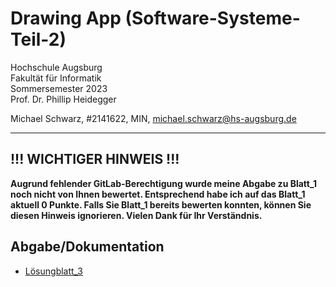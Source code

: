 # Drawing App (Software-Systeme-Teil-2)

Hochschule Augsburg \
Fakultät für Informatik \
Sommersemester 2023 \
Prof. Dr. Phillip Heidegger

Michael Schwarz, #2141622, MIN, <michael.schwarz@hs-augsburg.de>

---

## !!! WICHTIGER HINWEIS !!!

**Augrund fehlender GitLab-Berechtigung wurde meine Abgabe zu Blatt_1 noch nicht von Ihnen bewertet. Entsprechend habe ich auf das Blatt_1 aktuell 0 Punkte. Falls Sie Blatt_1 bereits bewerten konnten, können Sie diesen Hinweis ignorieren. Vielen Dank für Ihr Verständnis.**

## Abgabe/Dokumentation

- [Lösungblatt_3](./blatt3_loesungen/LOESUNG.md)
